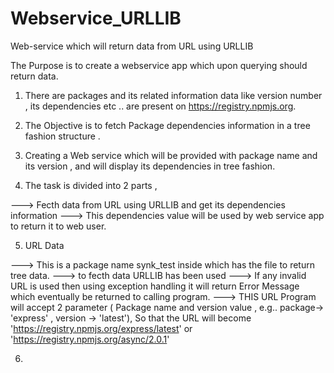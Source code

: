 # Webservice_URLLIB
Web-service which will return data from URL using URLLIB

The Purpose is to create a webservice app which upon querying should return data.

1) There are packages and its related information data like version number , its dependencies etc .. are present on https://registry.npmjs.org.

2) The Objective is to fetch Package dependencies information in a tree fashion structure .

3) Creating a Web service which will be provided with package name and its version , and will display its dependencies in tree fashion.

4) The task is divided into 2 parts ,

  --->  Fecth data from URL using URLLIB and get its dependencies information
  --->  This dependencies value will be used by web service app to return it to web user.
  
  
5) URL Data 

  --->  This is a package name synk_test inside which has the file to return tree data.
  --->  to fecth data URLLIB has been used 
  --->  If any invalid URL is used then using exception handling it will return Error Message which eventually be returned to calling program.
  --->  THIS URL Program will accept 2 parameter ( Package name and version value , e.g.. package-> 'express' , version -> 'latest'), So that the URL will become 'https://registry.npmjs.org/express/latest' or 'https://registry.npmjs.org/async/2.0.1'
  
  
6) 
